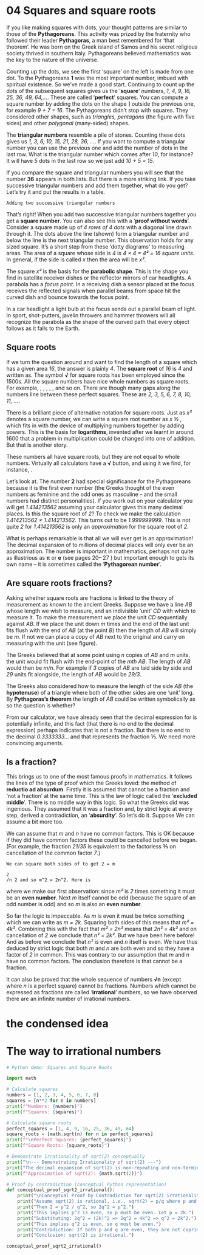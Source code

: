 # 04 Squares and square roots

If you like making squares with dots, your thought patterns are similar to those of the **Pythagoreans**. This activity was prized by the fraternity who followed their leader **Pythagoras**, a man best remembered for ‘that theorem’. He was born on the Greek island of Samos and his secret religious society thrived in southern Italy. Pythagoreans believed mathematics was the key to the nature of the universe.

Counting up the dots, we see the first ‘square’ on the left is made from one dot. To the Pythagoreans **1** was the most important number, imbued with spiritual existence. So we’ve made a good start. Continuing to count up the dots of the subsequent squares gives us the ‘**square**’ numbers, *1, 4, 9, 16, 25, 36, 49, 64,...*. These are called ‘**perfect**’ squares. You can compute a square number by adding the dots on the shape ⌉ outside the previous one, for example *9 + 7 = 16*. The Pythagoreans didn’t stop with squares. They considered other shapes, such as *triangles, pentagons* (the figure with five sides) and other *polygonal* (many-sided) shapes.

The **triangular numbers** resemble a pile of stones. Counting these dots gives us *1, 3, 6, 10, 15, 21, 28, 36, ...*. If you want to compute a triangular number you can use the previous one and add the number of dots in the last row. What is the triangular number which comes after *10*, for instance? It will have *5* dots in the last row so we just add *10 + 5 = 15*.

If you compare the square and triangular numbers you will see that the number **36** appears in both lists. But there is a more striking link. If you take successive triangular numbers and add them together, what do you get? Let’s try it and put the results in a table.

```
Adding two successive triangular numbers
```

That’s right! When you add two successive triangular numbers together you get a **square number**. You can also see this with a ‘**proof without words**’. Consider a square made up of *4 rows of 4 dots* with a diagonal line drawn through it. The dots above the line (shown) form a triangular number and below the line is the next triangular number. This observation holds for any sized square. It’s a short step from these ‘dotty diagrams’ to measuring areas. The area of a square whose side is *4* is *4 × 4 = 4² = 16 square units*. In general, if the side is called *x* then the area will be *x²*.

The square *x²* is the basis for the **parabolic shape**. This is the shape you find in satellite receiver dishes or the reflector mirrors of car headlights. A parabola has a *focus point*. In a receiving dish a sensor placed at the focus receives the reflected signals when parallel beams from space hit the curved dish and bounce towards the focus point.

In a car headlight a light bulb at the focus sends out a parallel beam of light. In sport, shot-putters, javelin throwers and hammer throwers will all recognize the parabola as the shape of the curved path that every object follows as it falls to the Earth.

## Square roots

If we turn the question around and want to find the length of a square which has a given area *16*, the answer is plainly *4*. The **square root** of *16* is *4* and written as. The symbol **√** for square roots has been employed since the 1500s. All the square numbers have nice whole numbers as square roots. For example, , , , , , and so on. There are though many gaps along the numbers line between these perfect squares. These are *2, 3, 5, 6, 7, 8, 10, 11, ...*.

There is a brilliant piece of alternative notation for square roots. Just as *x²* denotes a square number, we can write a square root number as *x **½*** , which fits in with the device of multiplying numbers together by adding powers. This is the basis for **logarithms**, invented after we learnt in around 1600 that a problem in multiplication could be changed into one of addition. But that is another story.

These numbers all have square roots, but they are not equal to whole numbers. Virtually all calculators have a **√** button, and using it we find, for instance, .

Let’s look at. The number **2** had special significance for the Pythagoreans because it is the first even number (the Greeks thought of the even numbers as feminine and the odd ones as masculine – and the small numbers had distinct personalities). If you work out on your calculator you will get *1.414213562* assuming your calculator gives this many decimal places. Is this the square root of *2*? To check we make the calculation *1.414213562 × 1.414213562*. This turns out to be *1.999999999*. This is not quite *2* for *1.414213562* is only an *approximation* for the square root of *2*.

What is perhaps remarkable is that all we will ever get is an approximation! The decimal expansion of to millions of decimal places will only ever be an approximation. The number is important in mathematics, perhaps not quite as illustrious as **π** or **e** (see pages 20– 27 ) but important enough to gets its own name – it is sometimes called the ‘**Pythagorean number**’.

## Are square roots fractions?

Asking whether square roots are fractions is linked to the theory of measurement as known to the ancient Greeks. Suppose we have a line *AB* whose length we wish to measure, and an indivisible ‘unit’ *CD* with which to measure it. To make the measurement we place the unit *CD* sequentially against *AB*. If we place the unit down *m* times and the end of the last unit fits flush with the end of *AB* (at the point *B*) then the length of *AB* will simply be *m*. If not we can place a copy of *AB* next to the original and carry on measuring with the unit (see figure).

The Greeks believed that at some point using *n* copies of *AB* and *m* units, the unit would fit flush with the end-point of the *mth AB*. The length of *AB* would then be *m/n*. For example if *3* copies of *AB* are laid side by side and *29* units fit alongside, the length of *AB* would be *29/3*.

The Greeks also considered how to measure the length of the side *AB* (the **hypotenuse**) of a triangle where both of the other sides are one ‘unit’ long. By **Pythagoras’s theorem** the length of *AB* could be written symbolically as so the question is whether?

From our calculator, we have already seen that the decimal expression for is potentially infinite, and this fact (that there is no end to the decimal expression) perhaps indicates that is not a fraction. But there is no end to the decimal *0.3333333...* and that represents the fraction **⅓**. We need more convincing arguments.

## Is a fraction?

This brings us to one of the most famous proofs in mathematics. It follows the lines of the type of proof which the Greeks loved: the method of **reductio ad absurdum**. Firstly it is assumed that cannot be a fraction and ‘not a fraction’ at the same time. This is the law of logic called the ‘**excluded middle**’. There is no middle way in this logic. So what the Greeks did was ingenious. They assumed that it was a fraction and, by strict logic at every step, derived a contradiction, an ‘**absurdity**’. So let’s do it. Suppose We can assume a bit more too.

We can assume that *m* and *n* have no common factors. This is OK because if they did have common factors these could be cancelled before we began. (For example, the fraction *21/35* is equivalent to the factorless **⅗** on cancellation of the common factor *7*.)

```
We can square both sides of to get 2 = m
```
```
2
/n 2 and so m^2 = 2n^2. Here is
```

where we make our first observation: since *m²* is *2* times something it must be an **even number**. Next *m* itself cannot be odd (because the square of an odd number is odd) and so *m* is also an **even number**.

So far the logic is impeccable. As *m* is even it must be twice something which we can write as *m = 2k*. Squaring both sides of this means that *m² = 4k²*. Combining this with the fact that *m² = 2n²* means that *2n² = 4k²* and on cancellation of *2* we conclude that *n² = 2k²*. But we have been here before! And as before we conclude that *n²* is even and *n* itself is even. We have thus deduced by strict logic that both *m* and *n* are both even and so they have a factor of *2* in common. This was contrary to our assumption that *m* and *n* have no common factors. The conclusion therefore is that cannot be a fraction.

It can also be proved that the whole sequence of numbers **√n** (except where *n* is a perfect square) cannot be fractions. Numbers which cannot be expressed as fractions are called ‘**irrational**’ numbers, so we have observed there are an infinite number of irrational numbers.

# the condensed idea

# The way to irrational numbers

```python
# Python demo: Squares and Square Roots

import math

# Calculate squares
numbers = [1, 2, 3, 4, 5, 6, 7, 8]
squares = [n**2 for n in numbers]
print(f"Numbers: {numbers}")
print(f"Squares: {squares}")

# Calculate square roots
perfect_squares = [1, 4, 9, 16, 25, 36, 49, 64]
square_roots = [math.sqrt(n) for n in perfect_squares]
print(f"\nPerfect Squares: {perfect_squares}")
print(f"Square Roots: {square_roots}")

# Demonstrate irrationality of sqrt(2) conceptually
print("\n--- Demonstrating Irrationality of sqrt(2) ---")
print("The decimal expansion of sqrt(2) is non-repeating and non-terminating.")
print(f"Approximation of sqrt(2): {math.sqrt(2)}")

# Proof by contradiction (conceptual Python representation)
def conceptual_proof_sqrt2_irrational():
    print("\nConceptual Proof by Contradiction for sqrt(2) irrationality:")
    print("Assume sqrt(2) is rational, i.e., sqrt(2) = p/q where p and q are coprime integers.")
    print("Then 2 = p^2 / q^2, so 2q^2 = p^2.")
    print("This implies p^2 is even, so p must be even. Let p = 2k.")
    print("Substituting: 2q^2 = (2k)^2 => 2q^2 = 4k^2 => q^2 = 2k^2.")
    print("This implies q^2 is even, so q must be even.")
    print("Contradiction: If both p and q are even, they are not coprime. Therefore, our initial assumption is false.")
    print("Conclusion: sqrt(2) is irrational.")

conceptual_proof_sqrt2_irrational()
```
```